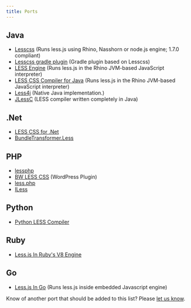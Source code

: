 ```yaml
---
title: Ports
---
```


## Java
* [Lesscss](https://github.com/houbie/lesscss) (Runs less.js using Rhino, Nasshorn or node.js engine; 1.7.0 compliant)
* [Lesscss gradle plugin](https://github.com/houbie/lesscss-gradle-plugin) (Gradle plugin based on Lesscss)
* [LESS Engine](https://github.com/Asual/lesscss-engine) (Runs less.js in the Rhino JVM-based JavaScript interpreter)
* [LESS CSS Compiler for Java](https://github.com/marceloverdijk/lesscss-java) (Runs less.js in the Rhino JVM-based JavaScript interpreter)
* [Less4j](https://github.com/SomMeri/less4j) (Native Java implementation.)
* [JLessC](https://github.com/i-net-software/jlessc) (LESS compiler written completely in Java)

## .Net
* [LESS CSS for .Net](http://www.dotlesscss.org/)
* [BundleTransformer.Less](http://www.nuget.org/packages/BundleTransformer.Less/)

## PHP
* [lessphp](http://leafo.net/lessphp/docs/)
* [BW LESS CSS](http://wordpress.org/extend/plugins/bw-less-css/) (WordPress Plugin)
* [less.php](http://lessphp.gpeasy.com/)
* [ILess](https://github.com/mishal/iless)

## Python
* [Python LESS Compiler](https://github.com/lesscpy/lesscpy)

## Ruby
* [Less.js In Ruby's V8 Engine](https://github.com/cowboyd/less.rb)

## Go
* [Less.js In Go](https://github.com/kib357/less-go) (Runs less.js inside embedded Javascript engine)

Know of another port that should be added to this list? Please [let us know](https://github.com/less/less-docs/issues/new).
